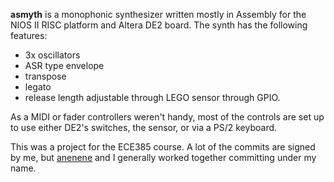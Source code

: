 **asmyth** is a monophonic synthesizer written mostly in Assembly for the 
NIOS II RISC platform and Altera DE2 board. The synth has the following features:

* 3x oscillators
* ASR type envelope
* transpose
* legato
* release length adjustable through LEGO sensor through GPIO.

As a MIDI or fader controllers weren't handy, most of the controls are set
up to use either DE2's switches, the sensor, or via a PS/2 keyboard.

This was a project for the ECE385 course. A lot of the commits are signed by me, 
but [anenene](https://github.com/anenene) and I generally worked together committing under my name.

